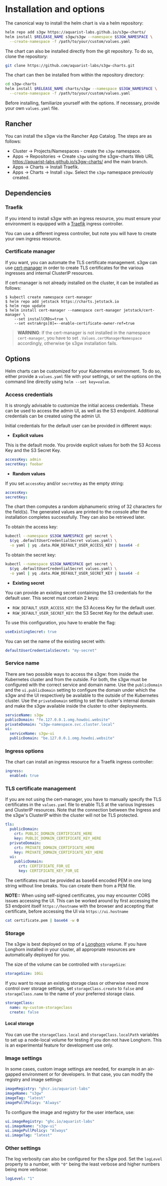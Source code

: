 # Installation and options

The canonical way to install the helm chart is via a helm repository:

```bash
helm repo add s3gw https://aquarist-labs.github.io/s3gw-charts/
helm install $RELEASE_NAME s3gw/s3gw --namespace $S3GW_NAMESPACE \
  --create-namespace -f /path/to/your/custom/values.yaml
```

The chart can also be installed directly from the git repository. To do so, clone
the repository:

```bash
git clone https://github.com/aquarist-labs/s3gw-charts.git
```

The chart can then be installed from within the repository directory:

```bash
cd s3gw-charts
helm install $RELEASE_NAME charts/s3gw --namespace $S3GW_NAMESPACE \
  --create-namespace -f /path/to/your/custom/values.yaml
```

Before installing, familiarize yourself with the options. If necessary, provide
your own `values.yaml` file.

## Rancher

You can install the s3gw via the Rancher App Catalog. The steps are as follows:

- Cluster -> Projects/Namespaces - create the `s3gw` namespace.
- Apps -> Repositories -> Create `s3gw` using the s3gw-charts Web URL
  <https://aquarist-labs.github.io/s3gw-charts/> and the main branch.
- Apps -> Charts -> Install Traefik.
- Apps -> Charts -> Install `s3gw`.
  Select the `s3gw` namespace previously created.

## Dependencies

### Traefik

If you intend to install s3gw with an ingress resource, you must ensure your
environment is equipped with a [Traefik](https://helm.traefik.io/traefik)
ingress controller.

You can use a different ingress controller, but note you will have to
create your own ingress resource.

### Certificate manager

If you want, you can automate the TLS certificate management.
s3gw can use [cert-manager](https://cert-manager.io/) in order to create TLS
certificates for the various ingresses and internal ClusterIP resources.

If cert-manager is not already installed on the cluster,
it can be installed as follows:

```shell
$ kubectl create namespace cert-manager
$ helm repo add jetstack https://charts.jetstack.io
$ helm repo update
$ helm install cert-manager --namespace cert-manager jetstack/cert-manager \
    --set installCRDs=true \
    --set extraArgs[0]=--enable-certificate-owner-ref=true
```

> **WARNING**: If the cert-manager is not installed in the namespace `cert-manager`,
> you have to set `.Values.certManagerNamespace` accordingly,
otherwise tje s3gw installation fails.

## Options

Helm charts can be customized for your Kubernetes environment. To do so,
either provide a `values.yaml` file with your settings, or set the options on
the command line directly using `helm --set key=value`.

### Access credentials

It is strongly advisable to customize the initial access credentials.
These can be used to access the admin UI, as well as the S3 endpoint. Additional
credentials can be created using the admin UI.

Initial credentials for the default user can be provided in different ways:

- **Explicit values**

This is the default mode. You provide explicit values for both the S3 Access Key
and the S3 Secret Key.

```yaml
accessKey: admin
secretKey: foobar
```

- **Random values**

If you set `accessKey` and/or `secretKey` as the empty string:

```yaml
accessKey:
secretKey:
```

The chart then computes a random alphanumeric string of 32 characters
for the field(s). The generated values are printed to the console
after the installation completes successfully. They can also be
retrieved later.

To obtain the access key:

```bash
kubectl --namespace $S3GW_NAMESPACE get secret \
  $(yq .defaultUserCredentialSecret values.yaml) \
  -o yaml | yq .data.RGW_DEFAULT_USER_ACCESS_KEY | base64 -d
```

To obtain the secret key:

```bash
kubectl --namespace $S3GW_NAMESPACE get secret \
  $(yq .defaultUserCredentialSecret values.yaml) \
  -o yaml | yq .data.RGW_DEFAULT_USER_SECRET_KEY | base64 -d
```

- **Existing secret**

You can provide an existing secret containing the S3 credentials
for the default user. This secret must contain 2 keys:

- `RGW_DEFAULT_USER_ACCESS_KEY`: the S3 Access Key for the default user.
- `RGW_DEFAULT_USER_SECRET_KEY`: the S3 Secret Key for the default user.

To use this configuration, you have to enable the flag:

```yaml
useExistingSecret: true
```

You can set the name of the existing secret with:

```yaml
defaultUserCredentialsSecret: "my-secret"
```

### Service name

There are two possible ways to access the s3gw: from inside the Kubernetes
cluster and from the outside. For both, the s3gw must be configured with the
correct service and domain name. Use the `publicDomain` and the
`ui.publicDomain` setting to configure the domain under which the s3gw and the
UI respectively be available to the outside of the Kubernetes cluster. Use the
`privateDomain` setting to set the cluster's internal domain and make the s3gw
available inside the cluster to other deployments.

```yaml
serviceName: s3gw
publicDomain: "fe.127.0.0.1.omg.howdoi.website"
privateDomain: "s3gw-namespace.svc.cluster.local"
ui:
  serviceName: s3gw-ui
  publicDomain: "be.127.0.0.1.omg.howdoi.website"
```

### Ingress options

The chart can install an ingress resource for a Traefik ingress controller:

```yaml
ingress:
  enabled: true
```

### TLS certificate management

If you are not using the cert-manager, you have to manually specify
the TLS certificates in the `values.yaml` file to enable TLS
at the various Ingresses and ClusterIP resources.
Note that the connection between the Ingress and the s3gw's ClusterIP
within the cluster will not be TLS protected.

```yaml
tls:
  publicDomain:
    crt: PUBLIC_DOMAIN_CERTIFICATE_HERE
    key: PUBLIC_DOMAIN_CERTIFICATE_KEY_HERE
  privateDomain:
    crt: PRIVATE_DOMAIN_CERTIFICATE_HERE
    key: PRIVATE_DOMAIN_CERTIFICATE_KEY_HERE
  ui:
    publicDomain:
      crt: CERTIFICATE_FOR_UI
      key: CERTIFICATE_KEY_FOR_UI
```

The certificates must be provided as base64 encoded PEM in one long
string without line breaks. You can create them from a PEM file.

**NOTE::** When using self-signed certificates, you may encounter CORS issues accessing the
UI. This can be worked around by first accessing the S3 endpoint itself
`https://hostname` with the browser and accepting that certificate, before
accessing the UI via `https://ui.hostname`

```bash
cat certificate.pem | base64 -w 0
```

### Storage

The s3gw is best deployed on top of a [Longhorn](https://longhorn.io) volume. If
you have Longhorn installed in your cluster, all appropriate resources are
automatically deployed for you.

The size of the volume can be controlled with `storageSize`:

```yaml
storageSize: 10Gi
```

If you want to reuse an existing storage class or otherwise need more control
over storage settings, set `storageClass.create` to `false` and
`storageClass.name` to the name of your preferred storage class.

```yaml
storageClass:
  name: my-custom-storageclass
  create: false
```

#### Local storage

You can use the `storageClass.local` and `storageClass.localPath` variables to
set up a node-local volume for testing if you don not have Longhorn. This is an
experimental feature for development use only.

### Image settings

In some cases, custom image settings are needed, for example in an air-gapped
environment or for developers. In that case, you can modify the registry and
image settings:

```yaml
imageRegistry: "ghcr.io/aquarist-labs"
imageName: "s3gw"
imageTag: "latest"
imagePullPolicy: "Always"
```

To configure the image and registry for the user interface, use:

```yaml
ui.imageRegistry: "ghc.io/aquarist-labs"
ui.imageName: "s3gw-ui"
ui.imagePullPolicy: "Always"
ui.imageTag: "latest"
```

### Other settings

The log verbosity can also be configured for the s3gw pod. Set the `logLevel`
property to a number, with `"0"` being the least verbose and higher numbers
being more verbose:

```yaml
logLevel: "1"
```
